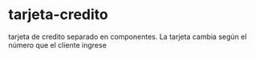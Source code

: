 # tarjeta-credito
tarjeta de credito
separado en componentes. La tarjeta cambia según el número que el cliente ingrese
